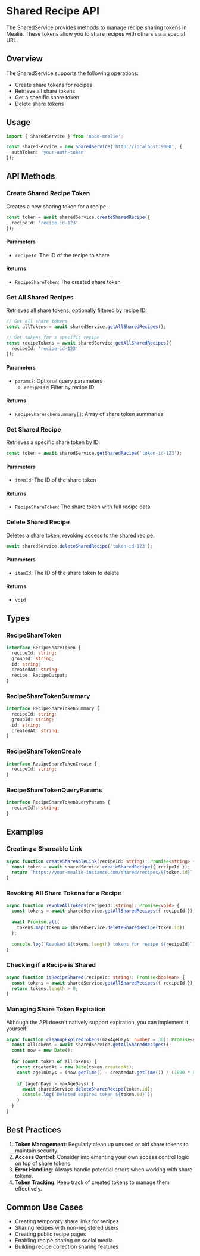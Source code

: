 # Shared Recipe API

The SharedService provides methods to manage recipe sharing tokens in Mealie. These tokens allow you to share recipes with others via a special URL.

## Overview

The SharedService supports the following operations:
- Create share tokens for recipes
- Retrieve all share tokens
- Get a specific share token
- Delete share tokens

## Usage

```typescript
import { SharedService } from 'node-mealie';

const sharedService = new SharedService('http://localhost:9000', {
  authToken: 'your-auth-token'
});
```

## API Methods

### Create Shared Recipe Token

Creates a new sharing token for a recipe.

```typescript
const token = await sharedService.createSharedRecipe({
  recipeId: 'recipe-id-123'
});
```

#### Parameters
- `recipeId`: The ID of the recipe to share

#### Returns
- `RecipeShareToken`: The created share token

### Get All Shared Recipes

Retrieves all share tokens, optionally filtered by recipe ID.

```typescript
// Get all share tokens
const allTokens = await sharedService.getAllSharedRecipes();

// Get tokens for a specific recipe
const recipeTokens = await sharedService.getAllSharedRecipes({
  recipeId: 'recipe-id-123'
});
```

#### Parameters
- `params?`: Optional query parameters
  - `recipeId?`: Filter by recipe ID

#### Returns
- `RecipeShareTokenSummary[]`: Array of share token summaries

### Get Shared Recipe

Retrieves a specific share token by ID.

```typescript
const token = await sharedService.getSharedRecipe('token-id-123');
```

#### Parameters
- `itemId`: The ID of the share token

#### Returns
- `RecipeShareToken`: The share token with full recipe data

### Delete Shared Recipe

Deletes a share token, revoking access to the shared recipe.

```typescript
await sharedService.deleteSharedRecipe('token-id-123');
```

#### Parameters
- `itemId`: The ID of the share token to delete

#### Returns
- `void`

## Types

### RecipeShareToken

```typescript
interface RecipeShareToken {
  recipeId: string;
  groupId: string;
  id: string;
  createdAt: string;
  recipe: RecipeOutput;
}
```

### RecipeShareTokenSummary

```typescript
interface RecipeShareTokenSummary {
  recipeId: string;
  groupId: string;
  id: string;
  createdAt: string;
}
```

### RecipeShareTokenCreate

```typescript
interface RecipeShareTokenCreate {
  recipeId: string;
}
```

### RecipeShareTokenQueryParams

```typescript
interface RecipeShareTokenQueryParams {
  recipeId?: string;
}
```

## Examples

### Creating a Shareable Link

```typescript
async function createShareableLink(recipeId: string): Promise<string> {
  const token = await sharedService.createSharedRecipe({ recipeId });
  return `https://your-mealie-instance.com/shared/recipes/${token.id}`;
}
```

### Revoking All Share Tokens for a Recipe

```typescript
async function revokeAllTokens(recipeId: string): Promise<void> {
  const tokens = await sharedService.getAllSharedRecipes({ recipeId });
  
  await Promise.all(
    tokens.map(token => sharedService.deleteSharedRecipe(token.id))
  );
  
  console.log(`Revoked ${tokens.length} tokens for recipe ${recipeId}`);
}
```

### Checking if a Recipe is Shared

```typescript
async function isRecipeShared(recipeId: string): Promise<boolean> {
  const tokens = await sharedService.getAllSharedRecipes({ recipeId });
  return tokens.length > 0;
}
```

### Managing Share Token Expiration

Although the API doesn't natively support expiration, you can implement it yourself:

```typescript
async function cleanupExpiredTokens(maxAgeDays: number = 30): Promise<void> {
  const allTokens = await sharedService.getAllSharedRecipes();
  const now = new Date();
  
  for (const token of allTokens) {
    const createdAt = new Date(token.createdAt);
    const ageInDays = (now.getTime() - createdAt.getTime()) / (1000 * 60 * 60 * 24);
    
    if (ageInDays > maxAgeDays) {
      await sharedService.deleteSharedRecipe(token.id);
      console.log(`Deleted expired token ${token.id}`);
    }
  }
}
```

## Best Practices

1. **Token Management**: Regularly clean up unused or old share tokens to maintain security.
2. **Access Control**: Consider implementing your own access control logic on top of share tokens.
3. **Error Handling**: Always handle potential errors when working with share tokens.
4. **Token Tracking**: Keep track of created tokens to manage them effectively.

## Common Use Cases

- Creating temporary share links for recipes
- Sharing recipes with non-registered users
- Creating public recipe pages
- Enabling recipe sharing on social media
- Building recipe collection sharing features
